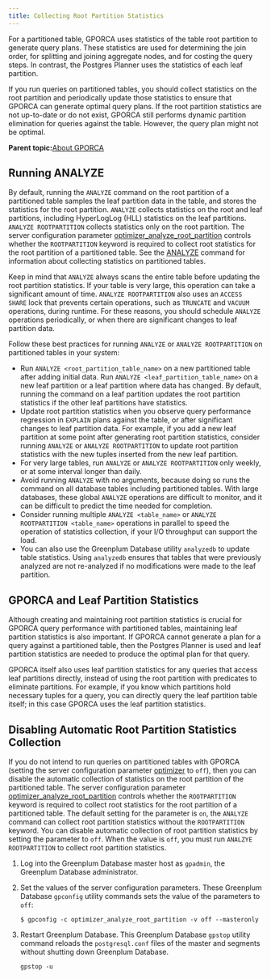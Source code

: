 ```yaml
---
title: Collecting Root Partition Statistics 
---
```


For a partitioned table, GPORCA uses statistics of the table root partition to generate query plans. These statistics are used for determining the join order, for splitting and joining aggregate nodes, and for costing the query steps. In contrast, the Postgres Planner uses the statistics of each leaf partition.

If you run queries on partitioned tables, you should collect statistics on the root partition and periodically update those statistics to ensure that GPORCA can generate optimal query plans. If the root partition statistics are not up-to-date or do not exist, GPORCA still performs dynamic partition elimination for queries against the table. However, the query plan might not be optimal.

**Parent topic:**[About GPORCA](../../query/topics/query-piv-optimizer.html)

## <a id="topic_w1y_srn_wbb"></a>Running ANALYZE 

By default, running the `ANALYZE` command on the root partition of a partitioned table samples the leaf partition data in the table, and stores the statistics for the root partition. `ANALYZE` collects statistics on the root and leaf partitions, including HyperLogLog \(HLL\) statistics on the leaf partitions. `ANALYZE ROOTPARTITION` collects statistics only on the root partition. The server configuration parameter [optimizer\_analyze\_root\_partition](../../../ref_guide/config_params/guc-list.html) controls whether the `ROOTPARTITION` keyword is required to collect root statistics for the root partition of a partitioned table. See the [ANALYZE](../../../ref_guide/sql_commands/ANALYZE.html) command for information about collecting statistics on partitioned tables.

Keep in mind that `ANALYZE` always scans the entire table before updating the root partition statistics. If your table is very large, this operation can take a significant amount of time. `ANALYZE ROOTPARTITION` also uses an `ACCESS SHARE` lock that prevents certain operations, such as `TRUNCATE` and `VACUUM` operations, during runtime. For these reasons, you should schedule `ANALYZE` operations periodically, or when there are significant changes to leaf partition data.

Follow these best practices for running `ANALYZE` or `ANALYZE ROOTPARTITION` on partitioned tables in your system:

-   Run `ANALYZE <root_partition_table_name>` on a new partitioned table after adding initial data. Run `ANALYZE <leaf_partition_table_name>` on a new leaf partition or a leaf partition where data has changed. By default, running the command on a leaf partition updates the root partition statistics if the other leaf partitions have statistics.
-   Update root partition statistics when you observe query performance regression in `EXPLAIN` plans against the table, or after significant changes to leaf partition data. For example, if you add a new leaf partition at some point after generating root partition statistics, consider running `ANALYZE` or `ANALYZE ROOTPARTITION` to update root partition statistics with the new tuples inserted from the new leaf partition.
-   For very large tables, run `ANALYZE` or `ANALYZE ROOTPARTITION` only weekly, or at some interval longer than daily.
-   Avoid running `ANALYZE` with no arguments, because doing so runs the command on all database tables including partitioned tables. With large databases, these global `ANALYZE` operations are difficult to monitor, and it can be difficult to predict the time needed for completion.
-   Consider running multiple `ANALYZE <table_name>` or `ANALYZE ROOTPARTITION <table_name>` operations in parallel to speed the operation of statistics collection, if your I/O throughput can support the load.
-   You can also use the Greenplum Database utility `analyzedb` to update table statistics. Using `analyzedb` ensures that tables that were previously analyzed are not re-analyzed if no modifications were made to the leaf partition.

## <a id="topic_h2x_hks_wbb"></a>GPORCA and Leaf Partition Statistics 

Although creating and maintaining root partition statistics is crucial for GPORCA query performance with partitioned tables, maintaining leaf partition statistics is also important. If GPORCA cannot generate a plan for a query against a partitioned table, then the Postgres Planner is used and leaf partition statistics are needed to produce the optimal plan for that query.

GPORCA itself also uses leaf partition statistics for any queries that access leaf partitions directly, instead of using the root partition with predicates to eliminate partitions. For example, if you know which partitions hold necessary tuples for a query, you can directly query the leaf partition table itself; in this case GPORCA uses the leaf partition statistics.

## <a id="topic_r5d_hv1_kr"></a>Disabling Automatic Root Partition Statistics Collection 

If you do not intend to run queries on partitioned tables with GPORCA \(setting the server configuration parameter [optimizer](../../../ref_guide/config_params/guc-list.html) to `off`\), then you can disable the automatic collection of statistics on the root partition of the partitioned table. The server configuration parameter [optimizer\_analyze\_root\_partition](../../../ref_guide/config_params/guc-list.html) controls whether the `ROOTPARTITION` keyword is required to collect root statistics for the root partition of a partitioned table. The default setting for the parameter is `on`, the `ANALYZE` command can collect root partition statistics without the `ROOTPARTITION` keyword. You can disable automatic collection of root partition statistics by setting the parameter to `off`. When the value is `off`, you must run `ANALZYE ROOTPARTITION` to collect root partition statistics.

1.  Log into the Greenplum Database master host as `gpadmin`, the Greenplum Database administrator.
2.  Set the values of the server configuration parameters. These Greenplum Database `gpconfig` utility commands sets the value of the parameters to `off`:

    ```
    $ gpconfig -c optimizer_analyze_root_partition -v off --masteronly
    ```

3.  Restart Greenplum Database. This Greenplum Database `gpstop` utility command reloads the `postgresql.conf` files of the master and segments without shutting down Greenplum Database.

    ```
    gpstop -u
    ```


